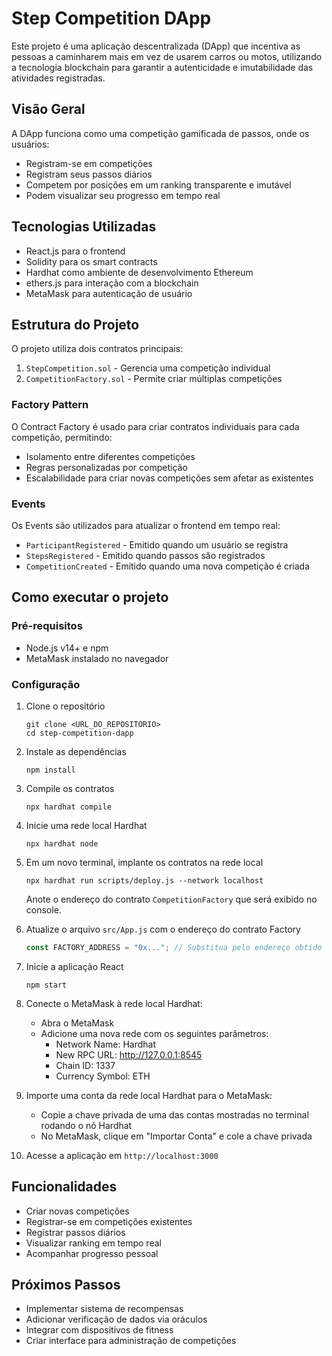 # Step Competition DApp

Este projeto é uma aplicação descentralizada (DApp) que incentiva as pessoas a caminharem mais em vez de usarem carros ou motos, utilizando a tecnologia blockchain para garantir a autenticidade e imutabilidade das atividades registradas.

## Visão Geral

A DApp funciona como uma competição gamificada de passos, onde os usuários:
- Registram-se em competições
- Registram seus passos diários
- Competem por posições em um ranking transparente e imutável
- Podem visualizar seu progresso em tempo real

## Tecnologias Utilizadas

- React.js para o frontend
- Solidity para os smart contracts
- Hardhat como ambiente de desenvolvimento Ethereum
- ethers.js para interação com a blockchain
- MetaMask para autenticação de usuário

## Estrutura do Projeto

O projeto utiliza dois contratos principais:
1. `StepCompetition.sol` - Gerencia uma competição individual
2. `CompetitionFactory.sol` - Permite criar múltiplas competições

### Factory Pattern

O Contract Factory é usado para criar contratos individuais para cada competição, permitindo:
- Isolamento entre diferentes competições
- Regras personalizadas por competição
- Escalabilidade para criar novas competições sem afetar as existentes

### Events

Os Events são utilizados para atualizar o frontend em tempo real:
- `ParticipantRegistered` - Emitido quando um usuário se registra
- `StepsRegistered` - Emitido quando passos são registrados
- `CompetitionCreated` - Emitido quando uma nova competição é criada

## Como executar o projeto

### Pré-requisitos

- Node.js v14+ e npm
- MetaMask instalado no navegador

### Configuração

1. Clone o repositório
   ```
   git clone <URL_DO_REPOSITÓRIO>
   cd step-competition-dapp
   ```

2. Instale as dependências
   ```
   npm install
   ```

3. Compile os contratos
   ```
   npx hardhat compile
   ```

4. Inicie uma rede local Hardhat
   ```
   npx hardhat node
   ```

5. Em um novo terminal, implante os contratos na rede local
   ```
   npx hardhat run scripts/deploy.js --network localhost
   ```
   
   Anote o endereço do contrato `CompetitionFactory` que será exibido no console.

6. Atualize o arquivo `src/App.js` com o endereço do contrato Factory
   ```javascript
   const FACTORY_ADDRESS = "0x..."; // Substitua pelo endereço obtido no passo anterior
   ```

7. Inicie a aplicação React
   ```
   npm start
   ```

8. Conecte o MetaMask à rede local Hardhat:
   - Abra o MetaMask
   - Adicione uma nova rede com os seguintes parâmetros:
     - Network Name: Hardhat
     - New RPC URL: http://127.0.0.1:8545
     - Chain ID: 1337
     - Currency Symbol: ETH

9. Importe uma conta da rede local Hardhat para o MetaMask:
   - Copie a chave privada de uma das contas mostradas no terminal rodando o nó Hardhat
   - No MetaMask, clique em "Importar Conta" e cole a chave privada

10. Acesse a aplicação em `http://localhost:3000`

## Funcionalidades

- Criar novas competições
- Registrar-se em competições existentes
- Registrar passos diários
- Visualizar ranking em tempo real
- Acompanhar progresso pessoal

## Próximos Passos

- Implementar sistema de recompensas
- Adicionar verificação de dados via oráculos
- Integrar com dispositivos de fitness
- Criar interface para administração de competições